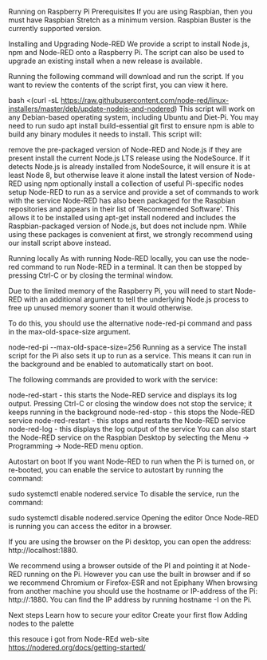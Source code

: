 
Running on Raspberry Pi
Prerequisites
If you are using Raspbian, then you must have Raspbian Stretch as a minimum version. Raspbian Buster is the currently supported version.

Installing and Upgrading Node-RED
We provide a script to install Node.js, npm and Node-RED onto a Raspberry Pi. The script can also be used to upgrade an existing install when a new release is available.

Running the following command will download and run the script. If you want to review the contents of the script first, you can view it here.

bash <(curl -sL https://raw.githubusercontent.com/node-red/linux-installers/master/deb/update-nodejs-and-nodered)
 This script will work on any Debian-based operating system, including Ubuntu and Diet-Pi. You may need to run sudo apt install build-essential git first to ensure npm is able to build any binary modules it needs to install.
This script will:

remove the pre-packaged version of Node-RED and Node.js if they are present
install the current Node.js LTS release using the NodeSource. If it detects Node.js is already installed from NodeSource, it will ensure it is at least Node 8, but otherwise leave it alone
install the latest version of Node-RED using npm
optionally install a collection of useful Pi-specific nodes
setup Node-RED to run as a service and provide a set of commands to work with the service
Node-RED has also been packaged for the Raspbian repositories and appears in their list of 'Recommended Software'. This allows it to be installed using apt-get install nodered and includes the Raspbian-packaged version of Node.js, but does not include npm.
While using these packages is convenient at first, we strongly recommend using our install script above instead.

Running locally
As with running Node-RED locally, you can use the node-red command to run Node-RED in a terminal. It can then be stopped by pressing Ctrl-C or by closing the terminal window.

Due to the limited memory of the Raspberry Pi, you will need to start Node-RED with an additional argument to tell the underlying Node.js process to free up unused memory sooner than it would otherwise.

To do this, you should use the alternative node-red-pi command and pass in the max-old-space-size argument.

node-red-pi --max-old-space-size=256
Running as a service
The install script for the Pi also sets it up to run as a service. This means it can run in the background and be enabled to automatically start on boot.

The following commands are provided to work with the service:

node-red-start - this starts the Node-RED service and displays its log output. Pressing Ctrl-C or closing the window does not stop the service; it keeps running in the background
node-red-stop - this stops the Node-RED service
node-red-restart - this stops and restarts the Node-RED service
node-red-log - this displays the log output of the service
You can also start the Node-RED service on the Raspbian Desktop by selecting the Menu -> Programming -> Node-RED menu option.

Autostart on boot
If you want Node-RED to run when the Pi is turned on, or re-booted, you can enable the service to autostart by running the command:

sudo systemctl enable nodered.service
To disable the service, run the command:

sudo systemctl disable nodered.service
Opening the editor
Once Node-RED is running you can access the editor in a browser.

If you are using the browser on the Pi desktop, you can open the address: http://localhost:1880.

We recommend using a browser outside of the PI and pointing it at Node-RED running on the Pi. However you can use the built in browser and if so we recommend Chromium or Firefox-ESR and not Epiphany
When browsing from another machine you should use the hostname or IP-address of the Pi: http://<hostname>:1880. You can find the IP address by running hostname -I on the Pi.

Next steps
Learn how to secure your editor
Create your first flow
Adding nodes to the palette

this resouce i got from Node-REd web-site
https://nodered.org/docs/getting-started/
